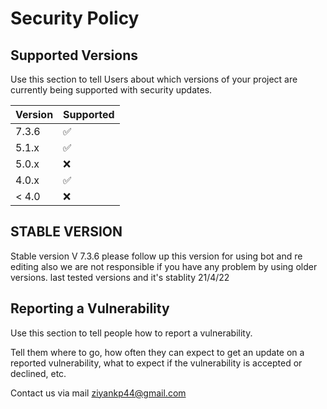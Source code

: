 # Security Policy

## Supported Versions

Use this section to tell Users about which versions of your project are
currently being supported with security updates.

| Version | Supported          |
| ------- | ------------------ |
| 7.3.6   | :white_check_mark: |
| 5.1.x   | :white_check_mark: |
| 5.0.x   | :x:                |
| 4.0.x   | :white_check_mark: |
| < 4.0   | :x:                |

## STABLE VERSION 
Stable version V 7.3.6 please follow up this version for using bot and re editing
also we are not responsible if you have any problem by using older versions.
last tested versions and it's stablity 21/4/22
## Reporting a Vulnerability

Use this section to tell people how to report a vulnerability.

Tell them where to go, how often they can expect to get an update on a
reported vulnerability, what to expect if the vulnerability is accepted or
declined, etc.

Contact us via mail ziyankp44@gmail.com
